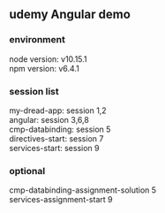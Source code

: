 ## udemy Angular demo

### environment
node version: v10.15.1  
npm version: v6.4.1

### session list
my-dread-app: session 1,2  
angular: session 3,6,8  
cmp-databinding: session 5  
directives-start: session 7  
services-start: session 9

### optional
cmp-databinding-assignment-solution 5   
services-assignment-start 9
